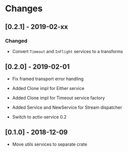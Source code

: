 # Changes

## [0.2.1] - 2019-02-xx

### Changed

* Convert `Timeout` and `InFlight` services to a transforms


## [0.2.0] - 2019-02-01

* Fix framed transport error handling

* Added Clone impl for Either service

* Added Clone impl for Timeout service factory

* Added Service and NewService for Stream dispatcher

* Switch to actix-service 0.2


## [0.1.0] - 2018-12-09

* Move utils services to separate crate
